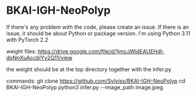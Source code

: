 # BKAI-IGH-NeoPolyp

If there's any problem with the code, please create an issue. If there is an issue, it should be about Python or package version. I'm using Python 3.11 with PyTorch 2.2

weight files: https://drive.google.com/file/d/1jmcJWidEAUEHdl-doNnXuAccblYv2Q11/view

the weight should be at the top directory together with the infer.py

commands:
git clone https://github.com/Sylviss/BKAI-IGH-NeoPolyp
cd BKAI-IGH-NeoPolyp
python3 infer.py --image_path image.jpeg
